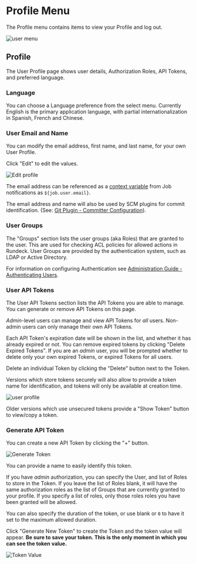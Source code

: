 # Profile Menu

The Profile menu contains items to view your Profile and log out.

![user menu](~@assets/img/fig1001.png)

## Profile

The User Profile page shows user details, Authorization Roles, API Tokens, and preferred language.

### Language

You can choose a Language preference from the select menu. Currently English is the primary application language, with partial internationalization in Spanish, French and Chinese.

### User Email and Name

You can modify the email address, first name, and last name, for your own User Profile.

Click "Edit" to edit the values.

![Edit profile](~@assets/img/user-edit-profile.png)

The email address can be referenced as a [context variable](/manual/job-workflows.md#context-variables)
from Job notifications as `${job.user.email}`.

The email address and name will also be used by SCM plugins for commit identification.  (See: [Git Plugin - Committer Configuration](/administration/projects/scm/git.md#committer-configuration)).

### User Groups

The "Groups" section lists the user groups (aka Roles) that are granted to the user. This are used for checking ACL policies for allowed actions in Rundeck.  User Groups are provided by the authentication system, such as LDAP or Active Directory.

For information on configuring Authentication see [Administration Guide - Authenticating Users](/administration/security/authentication.html#authenticating-users).

### User API Tokens

The User API Tokens section lists the API Tokens you are able to manage. You can generate or remove API Tokens on this page.  

*Admin*-level users can manage and view API Tokens for *all* users.  Non-admin users can only manage their own API Tokens.

Each API Token's expiration date will be shown in the list, and whether it has already expired or not. 
You can remove expired tokens by clicking "Delete Expired Tokens". 
If you are an *admin* user, you will be prompted whether to delete only your own expired Tokens, 
or expired Tokens for all users.

Delete an individual Token by clicking the "Delete" button next to the Token.

Versions which store tokens securely will also allow to provide a token name for identification, and tokens will only be available at creation time.

![user profile](~@assets/img/fig-user-api-tokens.png)

Older versions which use unsecured tokens provide a "Show Token" button to view/copy a token.


### Generate API Token

You can create a new API Token by clicking the "+" button.

![Generate Token](~@assets/img/fig-user-generate-token.png)

You can provide a name to easily identify this token.

If you have *admin* authorization, you can specify the User, and list of Roles to store in the Token. If you leave the list of Roles blank, it will have the same authorization roles as the list of Groups that are currently granted to your profile. If you specify a list of roles, only those roles roles you have been granted will be allowed.

You can also specify the duration of the token, or use blank or `0` to have it set to the maximum allowed duration.

Click "Generate New Token" to create the Token and the token value will appear. **Be sure to save your token. This is the only moment in which you can see the token value.**

![Token Value](~@assets/img/fig-user-tokens-onetime-display.png)
